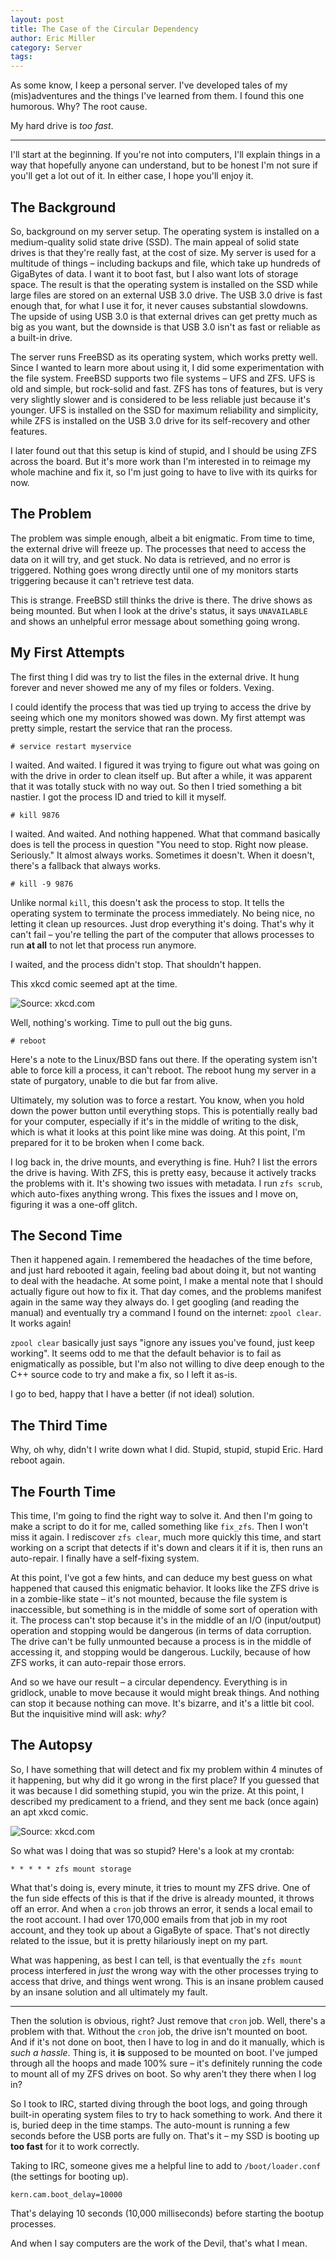 ```yaml
---
layout: post
title: The Case of the Circular Dependency
author: Eric Miller
category: Server
tags:
---
```


As some know, I keep a personal server. I've developed tales of my (mis)adventures and the things
I've learned from them. I found this one humorous. Why? The root cause.

My hard drive is *too fast*.

----

I'll start at the beginning. If you're not into computers, I'll explain things in a way that
hopefully anyone can understand, but to be honest I'm not sure if you'll get a lot out of it. In
either case, I hope you'll enjoy it.

## The Background

So, background on my server setup. The operating system is installed on a medium-quality solid
state drive (SSD). The main appeal of solid state drives is that they're really fast, at the cost of
size. My server is used for a multitude of things – including backups and file, which take up
hundreds of GigaBytes of data. I want it to boot fast, but I also want lots of storage space. The
result is that the operating system is installed on the SSD while large files are stored on an
external USB 3.0 drive. The USB 3.0 drive is fast enough that, for what I use it for, it never
causes substantial slowdowns. The upside of using USB 3.0 is that external drives can get pretty
much as big as you want, but the downside is that USB 3.0 isn't as fast or reliable as a built-in
drive.

The server runs FreeBSD as its operating system, which works pretty well. Since I wanted to learn
more about using it, I did some experimentation with the file system. FreeBSD supports two file
systems – UFS and ZFS. UFS is old and simple, but rock-solid and fast. ZFS has tons of features,
but is very very slightly slower and is considered to be less reliable just because it's younger.
UFS is installed on the SSD for maximum reliability and simplicity, while ZFS is installed on the
USB 3.0 drive for its self-recovery and other features.

I later found out that this setup is kind of stupid, and I should be using ZFS across the board.
But it's more work than I'm interested in to reimage my whole machine and fix it, so I'm just
going to have to live with its quirks for now.

## The Problem

The problem was simple enough, albeit a bit enigmatic. From time to time, the external drive will
freeze up. The processes that need to access the data on it will try, and get stuck. No data is
retrieved, and no error is triggered. Nothing goes wrong directly until one of my monitors starts
triggering because it can't retrieve test data.

This is strange. FreeBSD still thinks the drive is there. The drive shows as being mounted. But when
I look at the drive's status, it says `UNAVAILABLE` and shows an unhelpful error message about
something going wrong.

## My First Attempts

The first thing I did was try to list the files in the external drive. It hung forever and never
showed me any of my files or folders. Vexing.

I could identify the process that was tied up trying to access the drive by seeing which one my
monitors showed was down. My first attempt was pretty simple, restart the service that ran the
process.

```
# service restart myservice
```

I waited. And waited. I figured it was trying to figure out what was going on with the drive in
order to clean itself up. But after a while, it was apparent that it was totally stuck with no way
out. So then I tried something a bit nastier. I got the process ID and tried to kill it myself.

```
# kill 9876
```

I waited. And waited. And nothing happened. What that command basically does is tell the process
in question "You need to stop. Right now please. Seriously." It almost always works. Sometimes it
doesn't. When it doesn't, there's a fallback that always works.

```
# kill -9 9876
```

Unlike normal `kill`, this doesn't ask the process to stop. It tells the operating system to
terminate the process immediately. No being nice, no letting it clean up resources. Just drop
everything it's doing. That's why it can't fail – you're telling the part of the computer that
allows processes to run **at all** to not let that process run anymore.

I waited, and the process didn't stop. That shouldn't happen.

This xkcd comic seemed apt at the time.

![Source: xkcd.com](/files/images/posts/2018-02-20/inexplicable_2x.png)

Well, nothing's working. Time to pull out the big guns.

```
# reboot
```

Here's a note to the Linux/BSD fans out there. If the operating system isn't able to force kill
a process, it can't reboot. The reboot hung my server in a state of purgatory, unable to die
but far from alive.

Ultimately, my solution was to force a restart. You know, when you hold down the power button
until everything stops. This is potentially really bad for your computer, especially if it's in the
middle of writing to the disk, which is what it looks at this point like mine was doing. At this
point, I'm prepared for it to be broken when I come back.

I log back in, the drive mounts, and everything is fine. Huh? I list the errors the drive is having.
With ZFS, this is pretty easy, because it actively tracks the problems with it. It's showing two
issues with metadata. I run `zfs scrub`, which auto-fixes anything wrong. This fixes the issues and
I move on, figuring it was a one-off glitch.

## The Second Time

Then it happened again. I remembered the headaches of the time before, and just hard rebooted it
again, feeling bad about doing it, but not wanting to deal with the headache. At some point, I make
a mental note that I should actually figure out how to fix it. That day comes, and the problems
manifest again in the same way they always do. I get googling (and reading the manual) and
eventually try a command I found on the internet: `zpool clear`. It works again!

`zpool clear` basically just says "ignore any issues you've found, just keep working". It seems odd
to me that the default behavior is to fail as enigmatically as possible, but I'm also not willing to
dive deep enough to the C++ source code to try and make a fix, so I left it as-is.

I go to bed, happy that I have a better (if not ideal) solution.

## The Third Time

Why, oh why, didn't I write down what I did. Stupid, stupid, stupid Eric. Hard reboot again.

## The Fourth Time

This time, I'm going to find the right way to solve it. And then I'm going to make a script to do
it for me, called something like `fix_zfs`. Then I won't miss it again. I rediscover `zfs clear`,
much more quickly this time, and start working on a script that detects if it's down and clears it
if it is, then runs an auto-repair. I finally have a self-fixing system.

At this point, I've got a few hints, and can deduce my best guess on what happened that caused this
enigmatic behavior. It looks like the ZFS drive is in a zombie-like state – it's not mounted,
because the file system is inaccessible, but something is in the middle of some sort of operation
with it. The process can't stop because it's in the middle of an I/O (input/output) operation and
stopping would be dangerous (in terms of data corruption. The drive can't be fully unmounted because
a process is in the middle of accessing it, and stopping would be dangerous. Luckily, because of how
ZFS works, it can auto-repair those errors.

And so we have our result – a circular dependency. Everything is in gridlock, unable to move because
it would might break things. And nothing can stop it because nothing can move. It's bizarre, and
it's a little bit cool. But the inquisitive mind will ask: *why?*

## The Autopsy

So, I have something that will detect and fix my problem within 4 minutes of it happening, but why
did it go wrong in the first place? If you guessed that it was because I did something stupid, you
win the prize. At this point, I described my predicament to a friend, and they sent me back (once
again) an apt xkcd comic.

![Source: xkcd.com](/files/images/posts/2018-02-20/tv_problems_2x.png)

So what was I doing that was so stupid? Here's a look at my crontab:

```
* * * * * zfs mount storage
```

What that's doing is, every minute, it tries to mount my ZFS drive. One of the fun side effects of
this is that if the drive is already mounted, it throws off an error. And when a `cron` job throws
an error, it sends a local email to the root account. I had over 170,000 emails from that job in
my root account, and they took up about a GigaByte of space. That's not directly related to the
issue, but it is pretty hilariously inept on my part.

What was happening, as best I can tell, is that eventually the `zfs mount` process interfered in
*just* the wrong way with the other processes trying to access that drive, and things went wrong.
This is an insane problem caused by an insane solution and all ultimately my fault.

----

Then the solution is obvious, right? Just remove that `cron` job. Well, there's a problem with that.
Without the `cron` job, the drive isn't mounted on boot. And if it's not done on boot, then I have
to log in and do it manually, which is *such a hassle*. Thing is, it **is** supposed to be mounted
on boot. I've jumped through all the hoops and made 100% sure – it's definitely running the code to
mount all of my ZFS drives on boot. So why aren't they there when I log in?

So I took to IRC, started diving through the boot logs, and going through built-in operating system
files to try to hack something to work. And there it is, buried deep in the time stamps. The
auto-mount is running a few seconds before the USB ports are fully on. That's it – my SSD is booting
up **too fast** for it to work correctly.

Taking to IRC, someone gives me a helpful line to add to `/boot/loader.conf` (the settings for
booting up).

```
kern.cam.boot_delay=10000
```

That's delaying 10 seconds (10,000 milliseconds) before starting the bootup processes.

And when I say computers are the work of the Devil, that's what I mean.
